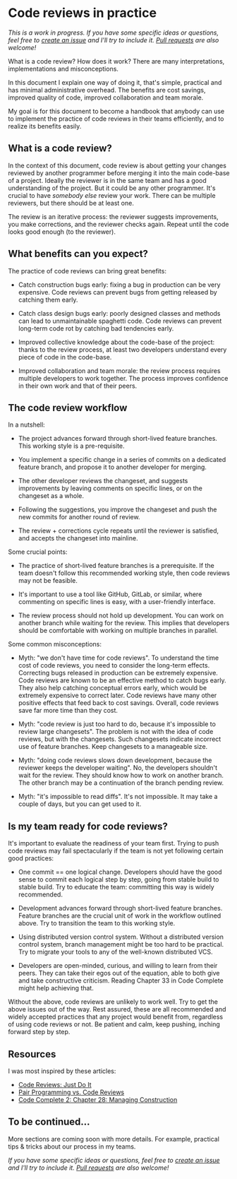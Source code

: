 Code reviews in practice
========================

*This is a work in progress.*
*If you have some specific ideas or questions, feel free to [create an issue](https://github.com/janosgyerik/code-reviews-in-practice/issues) and I'll try to include it. [Pull requests](https://github.com/janosgyerik/code-reviews-in-practice) are also welcome!*

What is a code review? How does it work? There are many interpretations, implementations and misconceptions.

In this document I explain one way of doing it, that's simple, practical and has minimal administrative overhead. The benefits are cost savings, improved quality of code, improved collaboration and team morale.

My goal is for this document to become a handbook that anybody can use to implement the practice of code reviews in their teams efficiently, and to realize its benefits easily.

What is a code review?
----------------------

In the context of this document, code review is about getting your changes reviewed by another programmer before merging it into the main code-base of a project. Ideally the reviewer is in the same team and has a good understanding of the project. But it could be any other programmer. It's crucial to have *somebody else* review your work. There can be multiple reviewers, but there should be at least one.

The review is an iterative process: the reviewer suggests improvements, you make corrections, and the reviewer checks again. Repeat until the code looks good enough (to the reviewer).

What benefits can you expect?
-----------------------------

The practice of code reviews can bring great benefits:

- Catch construction bugs early: fixing a bug in production can be very expensive. Code reviews can prevent bugs from getting released by catching them early.

- Catch class design bugs early: poorly designed classes and methods can lead to unmaintainable spaghetti code. Code reviews can prevent long-term code rot by catching bad tendencies early.

- Improved collective knowledge about the code-base of the project: thanks to the review process, at least two developers understand every piece of code in the code-base.

- Improved collaboration and team morale: the review process requires multiple developers to work together. The process improves confidence in their own work and that of their peers.

The code review workflow
------------------------

In a nutshell:

- The project advances forward through short-lived feature branches. This working style is a pre-requisite.

- You implement a specific change in a series of commits on a dedicated feature branch, and propose it to another developer for merging.

- The other developer reviews the changeset, and suggests improvements by leaving comments on specific lines, or on the changeset as a whole.

- Following the suggestions, you improve the changeset and push the new commits for another round of review.

- The review + corrections cycle repeats until the reviewer is satisfied, and accepts the changeset into mainline.

Some crucial points:

- The practice of short-lived feature branches is a prerequisite. If the team doesn't follow this recommended working style, then code reviews may not be feasible.

- It's important to use a tool like GitHub, GitLab, or similar, where commenting on specific lines is easy, with a user-friendly interface.

- The review process should not hold up development. You can work on another branch while waiting for the review. This implies that developers should be comfortable with working on multiple branches in parallel.

Some common misconceptions:

- Myth: "we don't have time for code reviews". To understand the time cost of code reviews, you need to consider the long-term effects. Correcting bugs released in production can be extremely expensive. Code reviews are known to be an effective method to catch bugs early. They also help catching conceptual errors early, which would be extremely expensive to correct later. Code reviews have many other positive effects that feed back to cost savings. Overall, code reviews save far more time than they cost.

- Myth: "code review is just too hard to do, because it's impossible to review large changesets". The problem is not with the idea of code reviews, but with the changesets. Such changesets indicate incorrect use of feature branches. Keep changesets to a manageable size.

- Myth: "doing code reviews slows down development, because the reviewer keeps the developer waiting". No, the developers shouldn't wait for the review. They should know how to work on another branch. The other branch may be a continuation of the branch pending review.

- Myth: "it's impossible to read diffs". It's not impossible. It may take a couple of days, but you can get used to it.

Is my team ready for code reviews?
----------------------------------

It's important to evaluate the readiness of your team first. Trying to push code reviews may fail spectacularly if the team is not yet following certain good practices:

- One commit == one logical change. Developers should have the good sense to commit each logical step by step, going from stable build to stable build. Try to educate the team: committing this way is widely recommended.

- Development advances forward through short-lived feature branches. Feature branches are the crucial unit of work in the workflow outlined above. Try to transition the team to this working style.

- Using distributed version control system. Without a distributed version control system, branch management might be too hard to be practical. Try to migrate your tools to any of the well-known distributed VCS.

- Developers are open-minded, curious, and willing to learn from their peers. They can take their egos out of the equation, able to both give and take constructive criticism. Reading Chapter 33 in Code Complete might help achieving that.

Without the above, code reviews are unlikely to work well. Try to get the above issues out of the way. Rest assured, these are all recommended and widely accepted practices that any project would benefit from, regardless of using code reviews or not. Be patient and calm, keep pushing, inching forward step by step.

Resources
---------

I was most inspired by these articles:

- [Code Reviews: Just Do It](http://blog.codinghorror.com/code-reviews-just-do-it/)
- [Pair Programming vs. Code Reviews](http://blog.codinghorror.com/pair-programming-vs-code-reviews/)
- [Code Complete 2: Chapter 28: Managing Construction](http://www.cc2e.com/)

To be continued...
------------------

More sections are coming soon with more details. For example, practical tips & tricks about our process in my teams.

*If you have some specific ideas or questions, feel free to [create an issue](https://github.com/janosgyerik/code-reviews-in-practice/issues) and I'll try to include it. [Pull requests](https://github.com/janosgyerik/code-reviews-in-practice) are also welcome!*
